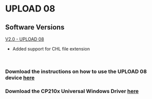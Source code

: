 # UPLOAD 08

## Software Versions

[V2.0 - UPLOAD 08](https://github.com/Chauvet-Pro/UPLOAD08/blob/10c1c5fd4eb677c8c033037e7273ad55e4828da7/Firmware/V2.0.zip)
- Added support for CHL file extension

&nbsp;

### Download the instructions on how to use the UPLOAD 08 device [here](https://github.com/Chauvet-Pro/UPLOAD08/blob/10c1c5fd4eb677c8c033037e7273ad55e4828da7/UPLOAD%2008%20Instructions.pdf)

### Download the CP210x Universal Windows Driver [here](https://github.com/Chauvet-Pro/UPLOAD08/blob/0bf288795b79241f26a21ba194d143c2c7f8e4c6/CP210x_Universal_Windows_Driver.zip)
